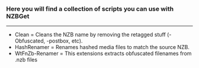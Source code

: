 ### Here you will find a collection of scripts you can use with NZBGet

------

- Clean = Cleans the NZB name by removing the retagged stuff (-Obfuscated, -postbox, etc).
- HashRenamer = Renames hashed media files to match the source NZB.
- WtFnZb-Renamer = This extensions extracts obfuscated filenames from .nzb files

